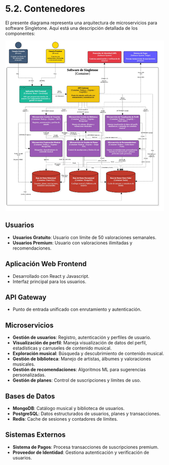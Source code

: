# 5.2. Contenedores

El presente diagrama representa una arquitectura de microservicios para software Singletone. Aquí está una descripción detallada de los componentes:

![Diagrama de Contenedores](ContainerDiagram.jpg)

## Usuarios

- **Usuarios Gratuito**: Usuario con límite de 50 valoraciones semanales.
- **Usuarios Premium**: Usuario con valoraciones ilimitadas y recomendaciones.

## Aplicación Web Frontend

- Desarrollado con React y Javascript.
- Interfaz principal para los usuarios.

## API Gateway

- Punto de entrada unificado con enrutamiento y autenticación.

## Microservicios

- **Gestión de usuarios**: Registro, autenticación y perfiles de usuario.
- **Visualización de perfil**: Maneja visualización de datos del perfil, estadísticas y carruseles de contenido musical.
- **Exploración musical**: Búsqueda y descubrimiento de contenido musical.
- **Gestión de biblioteca**: Manejo de artistas, álbumes y valoraciones musicales.
- **Gestión de recomendaciones**: Algoritmos ML para sugerencias personalizadas.
- **Gestión de planes**: Control de suscripciones y límites de uso.

## Bases de Datos

- **MongoDB**: Catálogo musical y biblioteca de usuarios.
- **PostgreSQL**: Datos estructurados de usuarios, planes y transacciones.
- **Redis**: Cache de sesiones y contadores de límites.

## Sistemas Externos

- **Sistema de Pagos**: Procesa transacciones de suscripciones premium.
- **Proveedor de Identidad**: Gestiona autenticación y verificación de usuarios.